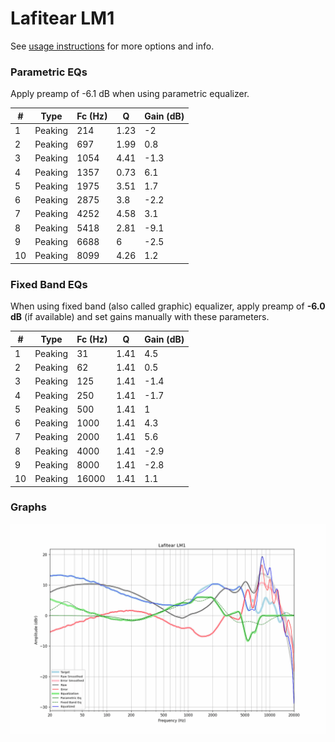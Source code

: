 # Lafitear LM1
See [usage instructions](https://github.com/jaakkopasanen/AutoEq#usage) for more options and info.

### Parametric EQs
Apply preamp of -6.1 dB when using parametric equalizer.

|   # | Type    |   Fc (Hz) |    Q |   Gain (dB) |
|-----|---------|-----------|------|-------------|
|   1 | Peaking |       214 | 1.23 |        -2   |
|   2 | Peaking |       697 | 1.99 |         0.8 |
|   3 | Peaking |      1054 | 4.41 |        -1.3 |
|   4 | Peaking |      1357 | 0.73 |         6.1 |
|   5 | Peaking |      1975 | 3.51 |         1.7 |
|   6 | Peaking |      2875 | 3.8  |        -2.2 |
|   7 | Peaking |      4252 | 4.58 |         3.1 |
|   8 | Peaking |      5418 | 2.81 |        -9.1 |
|   9 | Peaking |      6688 | 6    |        -2.5 |
|  10 | Peaking |      8099 | 4.26 |         1.2 |

### Fixed Band EQs
When using fixed band (also called graphic) equalizer, apply preamp of **-6.0 dB** (if available) and set gains manually with these parameters.

|   # | Type    |   Fc (Hz) |    Q |   Gain (dB) |
|-----|---------|-----------|------|-------------|
|   1 | Peaking |        31 | 1.41 |         4.5 |
|   2 | Peaking |        62 | 1.41 |         0.5 |
|   3 | Peaking |       125 | 1.41 |        -1.4 |
|   4 | Peaking |       250 | 1.41 |        -1.7 |
|   5 | Peaking |       500 | 1.41 |         1   |
|   6 | Peaking |      1000 | 1.41 |         4.3 |
|   7 | Peaking |      2000 | 1.41 |         5.6 |
|   8 | Peaking |      4000 | 1.41 |        -2.9 |
|   9 | Peaking |      8000 | 1.41 |        -2.8 |
|  10 | Peaking |     16000 | 1.41 |         1.1 |

### Graphs
![](./Lafitear%20LM1.png)
